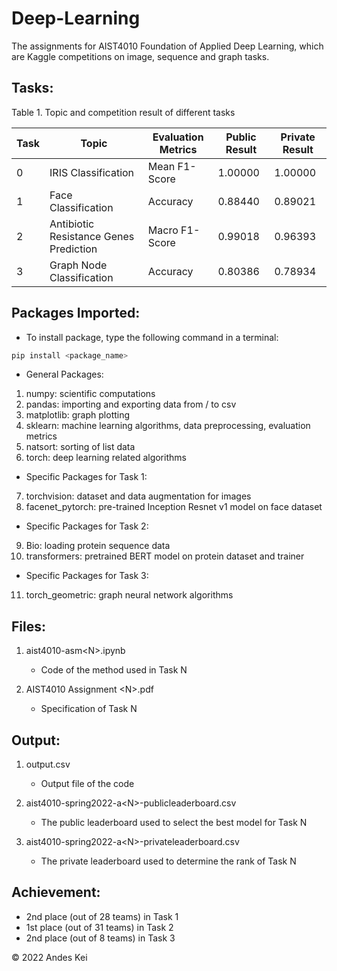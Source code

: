 # Deep-Learning
The assignments for AIST4010 Foundation of Applied Deep Learning, which are Kaggle competitions on image, sequence and graph tasks.

## Tasks:
Table 1. Topic and competition result of different tasks

| Task     | Topic | Evaluation Metrics | Public Result | Private Result |
| -----     | -----     | -----       | -----       | -----       |
| 0 | IRIS Classification | Mean F1-Score | 1.00000 | 1.00000 |
| 1 | Face Classification | Accuracy | 0.88440 | 0.89021 |
| 2 | Antibiotic Resistance Genes Prediction | Macro F1-Score | 0.99018 | 0.96393 |
| 3 | Graph Node Classification | Accuracy | 0.80386 | 0.78934 | 

## Packages Imported:
- To install package, type the following command in a terminal:
```bash
pip install <package_name>
```

- General Packages:
1. numpy: scientific computations
2. pandas: importing and exporting data from / to csv
3. matplotlib: graph plotting
4. sklearn: machine learning algorithms, data preprocessing, evaluation metrics
5. natsort: sorting of list data
6. torch: deep learning related algorithms

- Specific Packages for Task 1:
7. torchvision: dataset and data augmentation for images
8. facenet_pytorch: pre-trained Inception Resnet v1 model on face dataset

- Specific Packages for Task 2:
9. Bio: loading protein sequence data
10. transformers: pretrained BERT model on protein dataset and trainer

- Specific Packages for Task 3:
11. torch_geometric: graph neural network algorithms

## Files:
1. aist4010-asm\<N\>.ipynb
	- Code of the method used in Task N

2. AIST4010 Assignment \<N\>.pdf
	- Specification of Task N

## Output:
1. output.csv
	- Output file of the code

2. aist4010-spring2022-a\<N\>-publicleaderboard.csv
	- The public leaderboard used to select the best model for Task N

3. aist4010-spring2022-a\<N\>-privateleaderboard.csv
	- The private leaderboard used to determine the rank of Task N

## Achievement:
- 2nd place (out of 28 teams) in Task 1
- 1st place (out of 31 teams) in Task 2
- 2nd place (out of  8 teams) in Task 3

© 2022 Andes Kei
